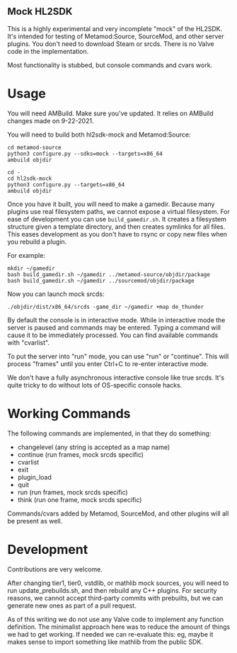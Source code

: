 Mock HL2SDK
-----------

This is a highly experimental and very incomplete "mock" of the HL2SDK. It's
intended for testing of Metamod:Source, SourceMod, and other server plugins.
You don't need to download Steam or srcds. There is no Valve code in the
implementation.

Most functionality is stubbed, but console commands and cvars work.

# Usage

You will need AMBuild. Make sure you've updated. It relies on AMBuild changes
made on 9-22-2021.

You will need to build both hl2sdk-mock and Metamod:Source:

    cd metamod-source
    python3 configure.py --sdks=mock --targets=x86_64
    ambuild objdir

    cd -
    cd hl2sdk-mock
    python3 configure.py --targets=x86_64
    ambuild objdir

Once you have it built, you will need to make a gamedir. Because many plugins
use real filesystem paths, we cannot expose a virtual filesystem. For ease of
development you can use `build_gamedir.sh`. It creates a filesystem structure
given a template directory, and then creates symlinks for all files. This eases
development as you don't have to rsync or copy new files when you rebuild a
plugin.

For example:

    mkdir ~/gamedir
    bash build_gamedir.sh ~/gamedir ../metamod-source/objdir/package
    bash build_gamedir.sh ~/gamedir ../sourcemod/objdir/package

Now you can launch mock srcds:

    ./objdir/dist/x86_64/srcds -game_dir ~/gamedir +map de_thunder

By default the console is in interactive mode. While in interactive mode the
server is paused and commands may be entered. Typing a command will cause it to
be immediately processed. You can find available commands with "cvarlist".

To put the server into "run" mode, you can use "run" or "continue". This will
process "frames" until you enter Ctrl+C to re-enter interactive mode.

We don't have a fully asynchronous interactive console like true srcds. It's
quite tricky to do without lots of OS-specific console hacks.

# Working Commands

The following commands are implemented, in that they do something:

 - changelevel (any string is accepted as a map name)
 - continue (run frames, mock srcds specific)
 - cvarlist
 - exit
 - plugin\_load
 - quit
 - run (run frames, mock srcds specific)
 - think (run one frame, mock srcds specific)

Commands/cvars added by Metamod, SourceMod, and other plugins will all be
present as well.

# Development

Contributions are very welcome.

After changing tier1, tier0, vstdlib, or mathlib mock sources, you will need to
run update\_prebuilds.sh, and then rebuild any C++ plugins. For security
reasons, we cannot accept third-party commits with prebuilts, but we can
generate new ones as part of a pull request.

As of this writing we do not use any Valve code to implement any function
definition. The minimalist approach here was to reduce the amount of things we
had to get working. If needed we can re-evaluate this: eg, maybe it makes sense
to import something like mathlib from the public SDK.
